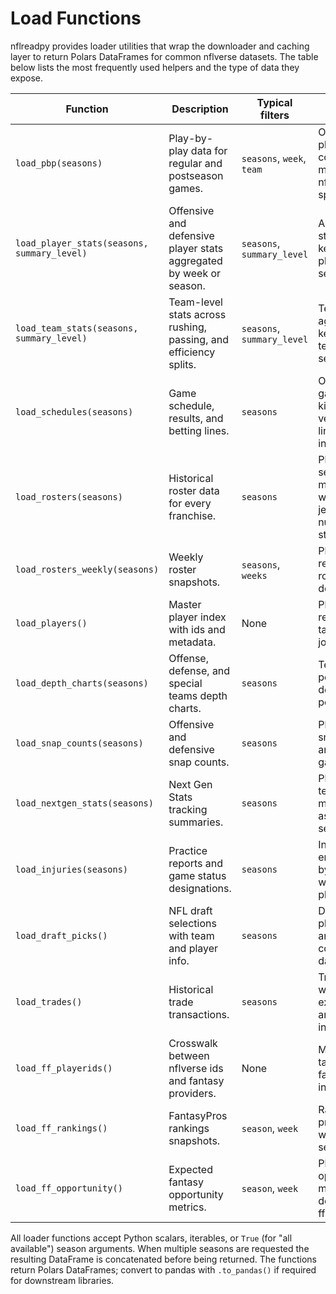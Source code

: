 # Load Functions

nflreadpy provides loader utilities that wrap the downloader and caching layer to
return Polars DataFrames for common nflverse datasets. The table below lists the
most frequently used helpers and the type of data they expose.

| Function | Description | Typical filters | Output schema |
| --- | --- | --- | --- |
| `load_pbp(seasons)` | Play-by-play data for regular and postseason games. | `seasons`, `week`, `team` | One row per play with columns matching the nflverse pbp spec. |
| `load_player_stats(seasons, summary_level)` | Offensive and defensive player stats aggregated by week or season. | `seasons`, `summary_level` | Aggregated statistics keyed by player and season/week. |
| `load_team_stats(seasons, summary_level)` | Team-level stats across rushing, passing, and efficiency splits. | `seasons`, `summary_level` | Team aggregates keyed by team and season/week. |
| `load_schedules(seasons)` | Game schedule, results, and betting lines. | `seasons` | One row per game with kickoff, venue, and line information. |
| `load_rosters(seasons)` | Historical roster data for every franchise. | `seasons` | Player-season membership with position, jersey number, and status. |
| `load_rosters_weekly(seasons)` | Weekly roster snapshots. | `seasons`, `weeks` | Player-week records with roster designations. |
| `load_players()` | Master player index with ids and metadata. | None | Player reference table used for joins. |
| `load_depth_charts(seasons)` | Offense, defense, and special teams depth charts. | `seasons` | Team, position, and depth order per season. |
| `load_snap_counts(seasons)` | Offensive and defensive snap counts. | `seasons` | Player-level snap totals and rates per game. |
| `load_nextgen_stats(seasons)` | Next Gen Stats tracking summaries. | `seasons` | Player and team tracking metrics such as speed and separation. |
| `load_injuries(seasons)` | Practice reports and game status designations. | `seasons` | Injury report entries keyed by team, week, and player. |
| `load_draft_picks()` | NFL draft selections with team and player info. | `seasons` | Draft slot, player, team, and compensation data. |
| `load_trades()` | Historical trade transactions. | `seasons` | Trade details with assets exchanged and teams involved. |
| `load_ff_playerids()` | Crosswalk between nflverse ids and fantasy providers. | None | Mapping table for fantasy integrations. |
| `load_ff_rankings()` | FantasyPros rankings snapshots. | `season`, `week` | Ranked projections with scoring settings. |
| `load_ff_opportunity()` | Expected fantasy opportunity metrics. | `season`, `week` | Player opportunity metrics derived from ffverse data. |

All loader functions accept Python scalars, iterables, or `True` (for "all
available") season arguments. When multiple seasons are requested the resulting
DataFrame is concatenated before being returned. The functions return Polars
DataFrames; convert to pandas with `.to_pandas()` if required for downstream
libraries.
